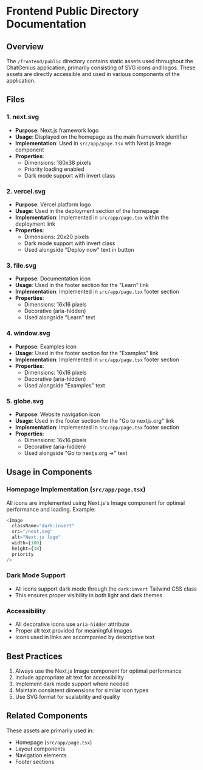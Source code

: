 # Frontend Public Directory Documentation

## Overview
The `/frontend/public` directory contains static assets used throughout the ChatGenius application, primarily consisting of SVG icons and logos. These assets are directly accessible and used in various components of the application.

## Files

### 1. next.svg
- **Purpose**: Next.js framework logo
- **Usage**: Displayed on the homepage as the main framework identifier
- **Implementation**: Used in `src/app/page.tsx` with Next.js Image component
- **Properties**:
  - Dimensions: 180x38 pixels
  - Priority loading enabled
  - Dark mode support with invert class

### 2. vercel.svg
- **Purpose**: Vercel platform logo
- **Usage**: Used in the deployment section of the homepage
- **Implementation**: Implemented in `src/app/page.tsx` within the deployment link
- **Properties**:
  - Dimensions: 20x20 pixels
  - Dark mode support with invert class
  - Used alongside "Deploy now" text in button

### 3. file.svg
- **Purpose**: Documentation icon
- **Usage**: Used in the footer section for the "Learn" link
- **Implementation**: Implemented in `src/app/page.tsx` footer section
- **Properties**:
  - Dimensions: 16x16 pixels
  - Decorative (aria-hidden)
  - Used alongside "Learn" text

### 4. window.svg
- **Purpose**: Examples icon
- **Usage**: Used in the footer section for the "Examples" link
- **Implementation**: Implemented in `src/app/page.tsx` footer section
- **Properties**:
  - Dimensions: 16x16 pixels
  - Decorative (aria-hidden)
  - Used alongside "Examples" text

### 5. globe.svg
- **Purpose**: Website navigation icon
- **Usage**: Used in the footer section for the "Go to nextjs.org" link
- **Implementation**: Implemented in `src/app/page.tsx` footer section
- **Properties**:
  - Dimensions: 16x16 pixels
  - Decorative (aria-hidden)
  - Used alongside "Go to nextjs.org →" text

## Usage in Components

### Homepage Implementation (`src/app/page.tsx`)
All icons are implemented using Next.js's Image component for optimal performance and loading. Example:

```typescript
<Image
  className="dark:invert"
  src="/next.svg"
  alt="Next.js logo"
  width={180}
  height={38}
  priority
/>
```

### Dark Mode Support
- All icons support dark mode through the `dark:invert` Tailwind CSS class
- This ensures proper visibility in both light and dark themes

### Accessibility
- All decorative icons use `aria-hidden` attribute
- Proper alt text provided for meaningful images
- Icons used in links are accompanied by descriptive text

## Best Practices
1. Always use the Next.js Image component for optimal performance
2. Include appropriate alt text for accessibility
3. Implement dark mode support where needed
4. Maintain consistent dimensions for similar icon types
5. Use SVG format for scalability and quality

## Related Components
These assets are primarily used in:
- Homepage (`src/app/page.tsx`)
- Layout components
- Navigation elements
- Footer sections 